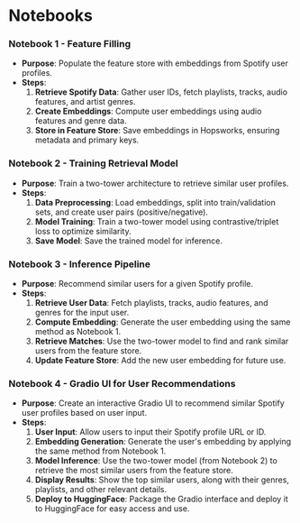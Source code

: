 
# Notebooks

### Notebook 1 - Feature Filling
- **Purpose**: Populate the feature store with embeddings from Spotify user profiles.
- **Steps**:
    1. **Retrieve Spotify Data**: Gather user IDs, fetch playlists, tracks, audio features, and artist genres.
    2. **Create Embeddings**: Compute user embeddings using audio features and genre data.
    3. **Store in Feature Store**: Save embeddings in Hopsworks, ensuring metadata and primary keys.

### Notebook 2 - Training Retrieval Model
- **Purpose**: Train a two-tower architecture to retrieve similar user profiles.
- **Steps**:
    1. **Data Preprocessing**: Load embeddings, split into train/validation sets, and create user pairs (positive/negative).
    2. **Model Training**: Train a two-tower model using contrastive/triplet loss to optimize similarity.
    3. **Save Model**: Save the trained model for inference.

### Notebook 3 - Inference Pipeline
- **Purpose**: Recommend similar users for a given Spotify profile.
- **Steps**:
    1. **Retrieve User Data**: Fetch playlists, tracks, audio features, and genres for the input user.
    2. **Compute Embedding**: Generate the user embedding using the same method as Notebook 1.
    3. **Retrieve Matches**: Use the two-tower model to find and rank similar users from the feature store.
    4. **Update Feature Store**: Add the new user embedding for future use.

### Notebook 4 - Gradio UI for User Recommendations
- **Purpose**: Create an interactive Gradio UI to recommend similar Spotify user profiles based on user input.
- **Steps**:
    1. **User Input**: Allow users to input their Spotify profile URL or ID.
    2. **Embedding Generation**: Generate the user's embedding by applying the same method from Notebook 1.
    3. **Model Inference**: Use the two-tower model (from Notebook 2) to retrieve the most similar users from the feature store.
    4. **Display Results**: Show the top similar users, along with their genres, playlists, and other relevant details.
    5. **Deploy to HuggingFace**: Package the Gradio interface and deploy it to HuggingFace for easy access and use.
